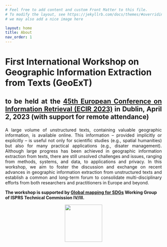 ```yaml
---
# Feel free to add content and custom Front Matter to this file.
# To modify the layout, see https://jekyllrb.com/docs/themes/#overriding-theme-defaults
# we may also add a nice image here

layout: home
title: About
nav_order: 1
---
```


# First International Workshop on Geographic Information Extraction from Texts (GeoExT)


 ## <p align="justify"> to be held at the [45th European Conference on Information Retrieval (ECIR 2023)](https://ecir2023.org/) in Dublin, April 2, 2023 (with support for remote attendance) </p>

<p align="justify"> A large volume of unstructured texts, containing valuable geographic information, is available online. This information – provided implicitly or explicitly – is useful not only for scientific studies (e.g., spatial humanities) but also for many practical applications (e.g., disater management). Although large progress has been achieved in geographic information extraction from texts, there are still unsolved challenges and issues, ranging from methods, systems, and data, to applications and privacy. In this workshop, we aim to foster the discussion and exchange on recent advances in geographic information extraction from unstructured texts and establish a common and long-term forum to consolidate multi-disciplinary efforts from both researchers and practitioners in Europe and beyond. </p>


<Strong> The workshop is supported by [Global mapping for SDGs](https://www2.isprs.org/commissions/comm4/icwg-4-3/) Working Group of ISPRS Technical Commission IV/III. </Strong>


<p align="center">
<a>
 <img src="{{site.baseurl}}/figure/isprs_logo.jpg" width="120"></a>
</p>

